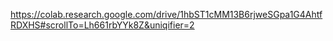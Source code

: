 https://colab.research.google.com/drive/1hbST1cMM13B6rjweSGpa1G4AhtfRDXHS#scrollTo=Lh661rbYYk8Z&uniqifier=2
